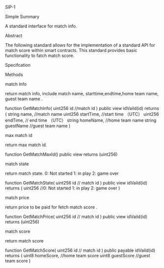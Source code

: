SIP-1

Simple Summary

A standard interface for match info.

Abstract

The following standard allows for the implementation of a standard API for match score within smart contracts. This standard provides basic functionality to fatch match score.

Specifcation

Methods


match Info

return match info, include match name, starttime,endtime,home team name, guest team name .
    
function GetMatchInfo(
        uint256 id      //match id
    ) public view idVaild(id) 
    returns (
        string name,            //match name 
        uint256 startTime,  //start time （UTC）
        uint256 endTime,        // end time （UTC）
        string  homeName,   //home team name
        string  guestName   //guest team name
)   


max match id 

return max match id. 

function GetMatchMaxId() public view returns (uint256)


match state

return match state.   0: Not started  1: in play  2: game over

function GetMatchState(
        uint256 id      // match id
) public view idVaild(id) 
returns (
uint256     //0: Not started  1: in play  2: game over
)


match price

return price to be paid for fetch match score .
 
function GetMatchPrice(
        uint256 id      // match id
) public view idVaild(id) returns (uint256)


match score

return match score

function GetMatchScore(
        uint256 id      // match id
) public payable idVaild(id)  
returns  (
uint8 homeScore,  //home team score
uint8 guestScore    //guest team score
)



